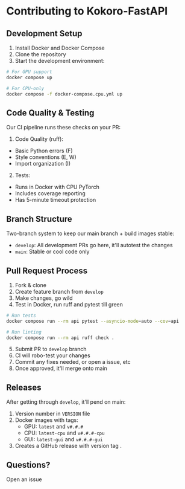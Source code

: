 # Contributing to Kokoro-FastAPI
## Development Setup

1. Install Docker and Docker Compose
2. Clone the repository
3. Start the development environment:
```bash
# For GPU support
docker compose up

# For CPU-only
docker compose -f docker-compose.cpu.yml up
```

## Code Quality & Testing

Our CI pipeline runs these checks on your PR:

1. Code Quality (ruff):
- Basic Python errors (F)
- Style conventions (E, W)
- Import organization (I)

2. Tests:
- Runs in Docker with CPU PyTorch
- Includes coverage reporting
- Has 5-minute timeout protection

## Branch Structure

Two-branch system to keep our main branch + build images stable:
- `develop`: All development PRs go here, it'll autotest the changes
- `main`: Stable or cool code only

## Pull Request Process

1. Fork & clone
2. Create feature branch from `develop`
3. Make changes, go wild
4. Test in Docker, run ruff and pytest till green
```bash
# Run tests
docker compose run --rm api pytest --asyncio-mode=auto --cov=api

# Run linting
docker compose run --rm api ruff check .
```
5. Submit PR to `develop` branch
6. CI will robo-test your changes
7. Commit any fixes needed, or open a issue, etc
8. Once approved, it'll merge onto main

## Releases

After getting through `develop`, it'll pend on main:
1. Version number in `VERSION` file
2. Docker images with tags:
   - GPU: `latest` and `v#.#.#`
   - CPU: `latest-cpu` and `v#.#.#-cpu`
   - GUI: `latest-gui` and `v#.#.#-gui`
3. Creates a GitHub release with version tag
.

## Questions?

Open an issue
